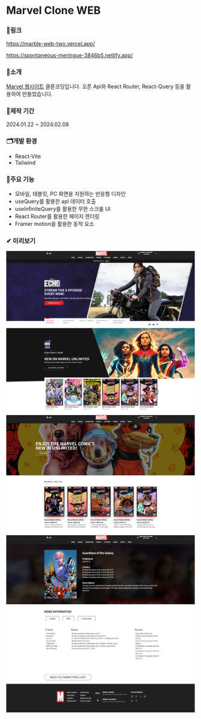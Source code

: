 # Marvel Clone WEB

### 🔗링크
https://marble-web-two.vercel.app/

https://spontaneous-meringue-3846b5.netlify.app/

### 🔎소개
[Marvel 웹사이트](https://www.marvel.com/) 클론코딩입니다.
오픈 Api와 React Router, React-Query 등을 활용하여 만들었습니다.

### 📅제작 기간
2024.01.22 ~ 2024.02.08

### 🗂개발 환경
- React-Vite
- Tailwind

### 🎈주요 기능
- 모바일, 태블릿, PC 화면을 지원하는 반응형 디자인
- useQuery를 활용한 api 데이터 호출
- useInfiniteQuery를 활용한 무한 스크롤 UI
- React Router를 활용한 페이지 렌더링
- Framer motion을 활용한 동적 요소

### ✔ 미리보기
![preview](./src/assets/K-001.png)
![preview](./src/assets/K-002.png)
![preview](./src/assets/K-003.png)



